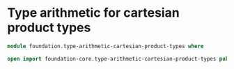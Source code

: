 # Type arithmetic for cartesian product types

```agda
module foundation.type-arithmetic-cartesian-product-types where

open import foundation-core.type-arithmetic-cartesian-product-types public
```
